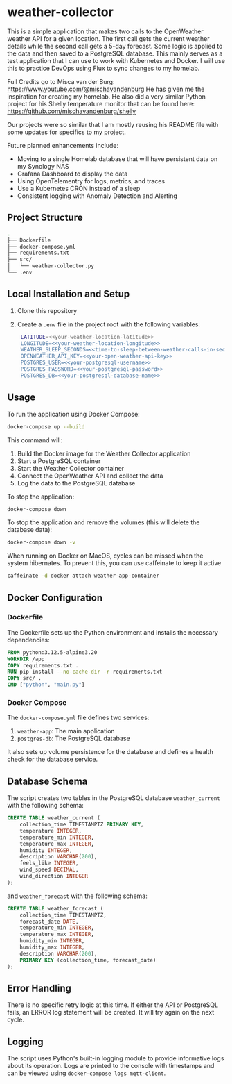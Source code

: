 # weather-collector
This is a simple application that makes two calls to the OpenWeather weather API for a given location. The first call 
gets the current weather details while the second call gets a 5-day forecast.  Some logic is applied to the data and
then saved to a PostgreSQL database.  This mainly serves as a test application that I can use to work with Kubernetes 
and Docker.  I will use this to practice DevOps using Flux to sync changes to my homelab.  

Full Credits go to Misca van der Burg:  https://www.youtube.com/@mischavandenburg
He has given me the inspiration for creating my homelab.  He also did a very similar Python project for his Shelly 
temperature monitor that can be found here:  https://github.com/mischavandenburg/shelly

Our projects were so similar that I am mostly reusing his README file with some updates for specifics to my project.

Future planned enhancements include:
<ul>
<li>Moving to a single Homelab database that will have persistent data on my Synology NAS</li>
<li>Grafana Dashboard to display the data</li>
<li>Using OpenTelementry for logs, metrics, and traces</li>
<li>Use a Kubernetes CRON instead of a sleep</li>
<li>Consistent logging with Anomaly Detection and Alerting</li>
</ul>

## Project Structure

```bash
.
├── Dockerfile
├── docker-compose.yml
├── requirements.txt
├── src/
│   └── weather-collector.py
└── .env
```

## Local Installation and Setup

1. Clone this repository

2. Create a `.env` file in the project root with the following variables:

   ```bash
    LATITUDE=<<your-weather-location-latitude>>
    LONGITUDE=<<your-weather-location-longitude>>
    WEATHER_SLEEP_SECONDS=<<time-to-sleep-between-weather-calls-in-seconds>>
    OPENWEATHER_API_KEY=<<your-open-weather-api-key>>
    POSTGRES_USER=<<your-postgresql-username>>
    POSTGRES_PASSWORD=<<your-postgresql-password>>
    POSTGRES_DB=<<your-postgresql-database-name>>
   ```

## Usage

To run the application using Docker Compose:

```bash
docker-compose up --build
```

This command will:

1. Build the Docker image for the Weather Collector application
2. Start a PostgreSQL container
3. Start the Weather Collector container
4. Connect the OpenWeather API and collect the data
5. Log the data to the PostgreSQL database

To stop the application:

```bash
docker-compose down
```

To stop the application and remove the volumes (this will delete the database data):

```bash
docker-compose down -v
```

When running on Docker on MacOS, cycles can be missed when the system hibernates.  To prevent this, you can use 
caffeinate to keep it active

```bash
caffeinate -d docker attach weather-app-container
```

## Docker Configuration

### Dockerfile

The Dockerfile sets up the Python environment and installs the necessary dependencies:

```dockerfile
FROM python:3.12.5-alpine3.20
WORKDIR /app
COPY requirements.txt .
RUN pip install --no-cache-dir -r requirements.txt
COPY src/ .
CMD ["python", "main.py"]
```

### Docker Compose

The `docker-compose.yml` file defines two services:

1. `weather-app`: The main application
2. `postgres-db`: The PostgreSQL database

It also sets up volume persistence for the database and defines a health check for the database service.

## Database Schema

The script creates two tables in the PostgreSQL database `weather_current` with the following schema:

```sql
CREATE TABLE weather_current (
    collection_time TIMESTAMPTZ PRIMARY KEY,
    temperature INTEGER,
    temperature_min INTEGER,
    temperature_max INTEGER,
    humidity INTEGER,
    description VARCHAR(200),
    feels_like INTEGER,
    wind_speed DECIMAL,
    wind_direction INTEGER
);
```

and `weather_forecast` with the following schema:

```sql
CREATE TABLE weather_forecast (
    collection_time TIMESTAMPTZ,
    forecast_date DATE,
    temperature_min INTEGER,
    temperature_max INTEGER,
    humidity_min INTEGER,
    humidity_max INTEGER,
    description VARCHAR(200),
    PRIMARY KEY (collection_time, forecast_date)
);
```


## Error Handling

There is no specific retry logic at this time.  If either the API or PostgreSQL fails, an ERROR log statement will
be created.  It will try again on the next cycle. 

## Logging

The script uses Python's built-in logging module to provide informative logs about its operation. Logs are printed to 
the console with timestamps and can be viewed using `docker-compose logs mqtt-client`.